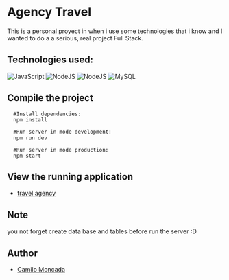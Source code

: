 # Agency Travel
This is a personal proyect in when i use some technologies that i know and I wanted to do a a serious, real project Full Stack.

## Technologies used:
<img src="https://img.shields.io/badge/javascript%20-%23323330.svg?&style=for-the-badge&logo=javascript&logoColor=%23f7de1e" alt="JavaScript"/>
<img src="https://img.shields.io/badge/node%2Ejs-%2362af43.svg?&style=for-the-badge&logo=node.js&logoColor=white" alt="NodeJS"/>
<img src="https://img.shields.io/badge/sequelize-%235194f2.svg?&style=for-the-badge&logo=sequelize&logoColor=white" alt="NodeJS"/>
<img src="http://img.shields.io/badge/mysql-7353b5.svg?&style=for-the-badge&logo=mysql&logoColor=white" alt="MySQL"/>

## Compile the project

```nodejs
  #Install dependencies:
  npm install
```

```nodejs
  #Run server in mode development:
  npm run dev
```

```nodejs
  #Run server in mode production:
  npm start
```
## View the running application
* [travel agency](https://intense-woodland-63657.herokuapp.com/)

## Note
you not forget create data base and tables before run the server :D

## Author
* [Camilo Moncada](https://github.com/moncada92)